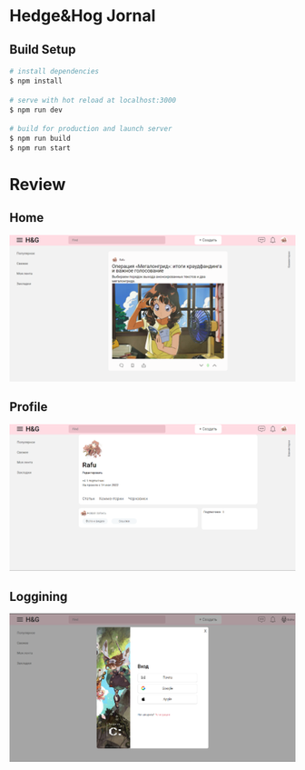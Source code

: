 # Hedge&Hog Jornal

## Build Setup

```bash
# install dependencies
$ npm install

# serve with hot reload at localhost:3000
$ npm run dev

# build for production and launch server
$ npm run build
$ npm run start

```
# Review

## Home

![home page](UI/static/readme/Screenshot_1.png)

## Profile
![some page](UI/static/readme/Screenshot_2.png)

## Loggining

![some page](UI/static/readme/Screenshot_3.png)
